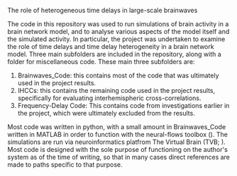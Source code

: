 The role of heterogeneous time delays in large-scale brainwaves

The code in this repository was used to run simulations of brain activity in a brain network model, and to analyse various aspects of the model itself and the simulated activity. In particular, the project was undertaken to examine the role of time delays and time delay heterogeneity in a brain network model.
Three main subfolders are included in the repository, along with a folder for miscellaneous code. These main three subfolders are: 

1. Brainwaves_Code: this contains most of the code that was ultimately used in the project results.
2. IHCCs: this contains the remaining code used in the project results, specifically for evaluating interhemispheric cross-correlations.
3. Frequency-Delay Code: This contains code from investigations earlier in the project, which were ultimately excluded from the results.

Most code was written in python, with a small amount in Brainwaves_Code written in MATLAB in order to function with the neural-flows toolbox (). The simulations are run via neuroinformatics platfrom The Virtual Brain (TVB; ). Most code is designed with the sole purpose of functioning on the author's system as of the time of writing, so that in many cases direct references are made to paths specific to that purpose.
